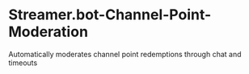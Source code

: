 # Streamer.bot-Channel-Point-Moderation
Automatically moderates channel point redemptions through chat and timeouts
